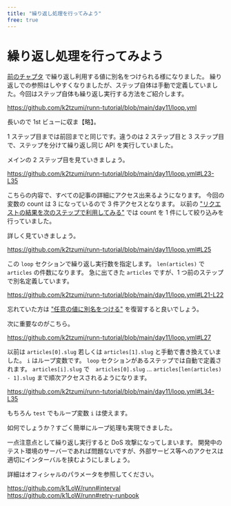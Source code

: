 ```yaml
---
title: "繰り返し処理を行ってみよう"
free: true
---
```


# 繰り返し処理を行ってみよう

[前のチャプタ](https://zenn.dev/katzumi/books/runn-tutorial/viewer/bind) で繰り返し利用する値に別名をつけられる様になりました。 
繰り返しでの参照はしやすくなりましたが、ステップ自体は手動で定義していました。今回はステップ自体も繰り返し実行する方法をご紹介します。


https://github.com/k2tzumi/runn-tutorial/blob/main/day11/loop.yml

長いので 1st ビューに収ま【略】。

1 ステップ目までは前回までと同じです。違うのは 2 ステップ目と 3 ステップ目で、ステップを分けて繰り返し同じ API を実行していました。

メインの 2 ステップ目を見ていきましょう。

https://github.com/k2tzumi/runn-tutorial/blob/main/day11/loop.yml#L23-L35

こちらの内容で、すべての記事の詳細にアクセス出来るようになります。
今回の変数の count は 3 になっているので 3 件アクセスとなります。
以前の ["リクエストの結果を次のステップで利用してみる"](https://zenn.dev/katzumi/books/runn-tutorial/viewer/previous) では count を 1 件にして絞り込みを行っていました。

詳しく見ていきましょう。

https://github.com/k2tzumi/runn-tutorial/blob/main/day11/loop.yml#L25

この `loop` セクションで繰り返し実行数を指定します。
`len(articles)` で `articles` の件数になります。
急に出てきた `articles` ですが、1 つ前のステップで別名定義しています。

https://github.com/k2tzumi/runn-tutorial/blob/main/day11/loop.yml#L21-L22

忘れていた方は ["任意の値に別名をつける"](https://zenn.dev/katzumi/books/runn-tutorial/viewer/bind) を復習すると良いでしょう。

次に重要なのがこちら。

https://github.com/k2tzumi/runn-tutorial/blob/main/day11/loop.yml#L27

以前は `articles[0].slug` 若しくは `articles[1].slug` と手動で書き換えていました。
`i` はループ変数です。 `loop` セクションがあるステップでは自動で定義されます。
`articles[i].slug` で　`articles[0].slug` ... `articles[len(articles) - 1].slug` まで順次アクセスされるようになります。

https://github.com/k2tzumi/runn-tutorial/blob/main/day11/loop.yml#L34-L35

もちろん `test` でもループ変数 `i` は使えます。

如何でしょうか？すごく簡単にループ処理も実現できました。

一点注意点として繰り返し実行すると DoS 攻撃になってしまいます。
開発中のテスト環境のサーバーであれば問題ないですが、外部サービス等へのアクセスは適切にインターバルを挟むようにしましょう。

詳細はオフィシャルのパラメータを参照してください。

https://github.com/k1LoW/runn#interval
https://github.com/k1LoW/runn#retry-runbook

